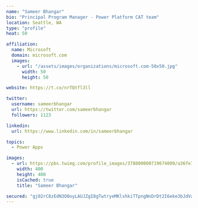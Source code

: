 ```yaml
---
name: "Sameer Bhangar"
bio: "Principal Program Manager - Power Platform CAT team"
location: Seattle, WA
type: "profile"
heat: 50

affiliation:
  name: Microsoft
  domain: microsoft.com
  images:
    - url: "/assets/images/organizations/microsoft.com-50x50.jpg"
      width: 50
      height: 50

website: https://t.co/nrTQtfl3ll

twitter:
  username: sameerbhangar
  url: https://twitter.com/sameerbhangar
  followers: 1123

linkedin:
  url: https://www.linkedin.com/in/sameerbhangar

topics:
  - Power Apps

images:
  - url: https://pbs.twimg.com/profile_images/378800000719674009/a36fe7ddfab1778b76e5793772e43798_400x400.jpeg
    width: 400
    height: 400
    isCached: true
    title: "Sameer Bhangar"

secured: "gjO2rC8zEdN3O0oyLAUJZgI8gTwtryeMKlshkiTTpngNnDrDt2I6eke3bJdVapi8BKMOLHgFCQt+Mtekn35aIGAxUNrYLfK7SnyaTVJrKiqcnhsNHqdPYkmeIH4mEr3/0Pax0/c9m2pAlDjrAr2IkYtHRCrQqZiMFTD+rlH8Scgr3amitIhzqxTOExcToWCF+U4I5i4lSsM64sPGegbcccEXrlJbNaCzXe/lqNnBx7NkaCGlGhbxRf556QQydhAylvcRN5SxAeAXl5ID33b95dA9ENZd2uropxFe2IY1LRZKhNFx576O/20VewxebejrPHlow/Ril2RbbLfC9IR/gy9ESMIKqO634gg5tBCNLmr2kdITJweK+KEyy63gYvtU1afokWpNz8FhCaBOym2YMIZSq2mNdJMXd4yydBOhED0=;QUBW5MP14l8dUc0GsTrpxg=="
---
```



